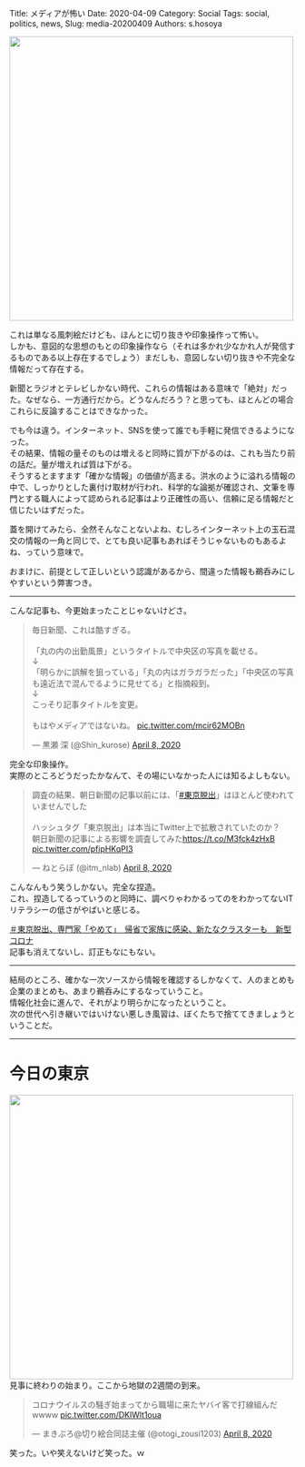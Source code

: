 Title: メディアが怖い
Date: 2020-04-09
Category: Social 
Tags: social, politics, news,
Slug: media-20200409
Authors: s.hosoya

<a target=_blank href="https://blog.watarinohibi.tokyo/images/20200409_media.jpg"><img src="https://blog.watarinohibi.tokyo/images/20200409_media.jpg" width="500"></a>  

これは単なる風刺絵だけども、ほんとに切り抜きや印象操作って怖い。  
しかも、意図的な思想のもとの印象操作なら（それは多かれ少なかれ人が発信するものである以上存在するでしょう）まだしも、意図しない切り抜きや不完全な情報だって存在する。  

新聞とラジオとテレビしかない時代、これらの情報はある意味で「絶対」だった。なぜなら、一方通行だから。どうなんだろう？と思っても、ほとんどの場合これらに反論することはできなかった。  

でも今は違う。インターネット、SNSを使って誰でも手軽に発信できるようになった。  
その結果、情報の量そのものは増えると同時に質が下がるのは、これも当たり前の話だ。量が増えれば質は下がる。  
そうするとますます「確かな情報」の価値が高まる。洪水のように溢れる情報の中で、しっかりとした裏付け取材が行われ、科学的な論拠が確認され、文筆を専門とする職人によって認められる記事はより正確性の高い、信頼に足る情報だと信じたいはずだった。  

蓋を開けてみたら、全然そんなことないよね、むしろインターネット上の玉石混交の情報の一角と同じで、とても良い記事もあればそうじゃないものもあるよね、っていう意味で。  

おまけに、前提として正しいという認識があるから、間違った情報も鵜呑みにしやすいという弊害つき。

---

こんな記事も、今更始まったことじゃないけどさ。

<blockquote class="twitter-tweet"><p lang="ja" dir="ltr">毎日新聞、これは酷すぎる。<br><br>「丸の内の出勤風景」というタイトルで中央区の写真を載せる。<br>↓<br>「明らかに誤解を狙っている」「丸の内はガラガラだった」「中央区の写真も遠近法で混んでるように見せてる」と指摘殺到。<br>↓<br>こっそり記事タイトルを変更。<br><br>もはやメディアではないね。 <a href="https://t.co/mcir62MOBn">pic.twitter.com/mcir62MOBn</a></p>&mdash; 黒瀬 深 (@Shin_kurose) <a href="https://twitter.com/Shin_kurose/status/1247829427368505344?ref_src=twsrc%5Etfw">April 8, 2020</a></blockquote> <script async src="https://platform.twitter.com/widgets.js" charset="utf-8"></script>

完全な印象操作。  
実際のところどうだったかなんて、その場にいなかった人には知るよしもない。

<blockquote class="twitter-tweet"><p lang="ja" dir="ltr">調査の結果、朝日新聞の記事以前には、「<a href="https://twitter.com/hashtag/%E6%9D%B1%E4%BA%AC%E8%84%B1%E5%87%BA?src=hash&amp;ref_src=twsrc%5Etfw">#東京脱出</a>」はほとんど使われていませんでした<br><br>ハッシュタグ「東京脱出」は本当にTwitter上で拡散されていたのか？　朝日新聞の記事による影響を調査してみた<a href="https://t.co/M3fck4zHxB">https://t.co/M3fck4zHxB</a> <a href="https://t.co/pfipHKqPI3">pic.twitter.com/pfipHKqPI3</a></p>&mdash; ねとらぼ (@itm_nlab) <a href="https://twitter.com/itm_nlab/status/1247732369521381377?ref_src=twsrc%5Etfw">April 8, 2020</a></blockquote> <script async src="https://platform.twitter.com/widgets.js" charset="utf-8"></script>

こんなんもう笑うしかない。完全な捏造。  
これ、捏造してるっていうのと同時に、調べりゃわかるってのをわかってないITリテラシーの低さがやばいと感じる。  

[＃東京脱出、専門家「やめて」　帰省で家族に感染、新たなクラスターも　新型コロナ](https://www.asahi.com/articles/DA3S14432379.html)  
記事も消えてないし、訂正もなにもない。  

---

結局のところ、確かな一次ソースから情報を確認するしかなくて、人のまとめも企業のまとめも、あまり鵜呑みにするなっていうこと。  
情報化社会に進んで、それがより明らかになったということ。  
次の世代へ引き継いではいけない悪しき風習は、ぼくたちで捨ててきましょうということだ。  

---

# 今日の東京

<a target=_blank href="https://blog.watarinohibi.tokyo/images/20200409_covid19_tokyo.png"><img src="https://blog.watarinohibi.tokyo/images/20200409_covid19_tokyo.png" width="500"></a>  
見事に終わりの始まり。ここから地獄の2週間の到来。  


<blockquote class="twitter-tweet"><p lang="ja" dir="ltr">コロナウイルスの騒ぎ始まってから職場に来たヤバイ客で打線組んだwwww <a href="https://t.co/DKlWlt1oua">pic.twitter.com/DKlWlt1oua</a></p>&mdash; まきぶろ@切り絵合同誌主催 (@otogi_zousi1203) <a href="https://twitter.com/otogi_zousi1203/status/1247852412003446786?ref_src=twsrc%5Etfw">April 8, 2020</a></blockquote> <script async src="https://platform.twitter.com/widgets.js" charset="utf-8"></script>
笑った。いや笑えないけど笑った。ｗ
